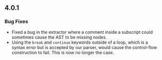 ## 4.0.1

### Bug Fixes

- Fixed a bug in the extractor where a comment inside a subscript could sometimes cause the AST to be missing nodes.
- Using the `break` and `continue` keywords outside of a loop, which is a syntax error but is accepted by our parser, would cause the control-flow construction to fail. This is now no longer the case.
